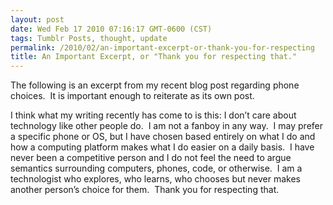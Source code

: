 ```yaml
---
layout: post
date: Wed Feb 17 2010 07:16:17 GMT-0600 (CST)
tags: Tumblr Posts, thought, update
permalink: /2010/02/an-important-excerpt-or-thank-you-for-respecting
title: An Important Excerpt, or "Thank you for respecting that."
---
```


The following is an excerpt from my recent blog post regarding phone choices.  It is important enough to reiterate as its own post.

I think what my writing recently has come to is this: I don’t care about technology like other people do.  I am not a fanboy in any way.  I may prefer a specific phone or OS, but I have chosen based entirely on what I do and how a computing platform makes what I do easier on a daily basis.  I have never been a competitive person and I do not feel the need to argue semantics surrounding computers, phones, code, or otherwise.  I am a technologist who explores, who learns, who chooses but never makes another person’s choice for them.  Thank you for respecting that.
